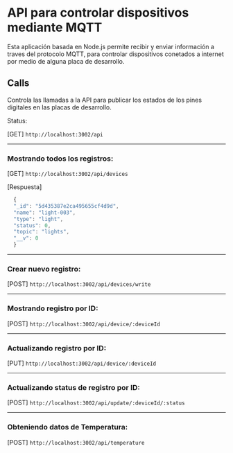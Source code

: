 # API para controlar dispositivos mediante MQTT

Esta aplicación basada en Node.js permite recibir y enviar información a traves del protocolo MQTT, para controlar dispositivos conetados a internet por medio de alguna placa de desarrollo.


## Calls
Controla las llamadas a la API para publicar los estados de los pines digitales en las placas de desarrollo.

Status:

[GET] `http://localhost:3002/api`

-------------------

### Mostrando todos los registros:

[GET] `http://localhost:3002/api/devices`

[Respuesta]

```javascript 
  {
  "_id": "5d435387e2ca495655cf4d9d",
  "name": "light-003",
  "type": "light",
  "status": 0,
  "topic": "lights",
  "__v": 0
  }
```
-------------------

### Crear nuevo registro:

[POST] `http://localhost:3002/api/devices/write`

-------------------

### Mostrando registro por ID:

[POST] `http://localhost:3002/api/device/:deviceId`

-------------------

### Actualizando registro por ID:

[PUT] `http://localhost:3002/api/device/:deviceId`

-------------------

### Actualizando status de registro por ID:

[POST] `http://localhost:3002/api/update/:deviceId/:status`

-------------------

### Obteniendo datos de Temperatura:

[POST] `http://localhost:3002/api/temperature`


